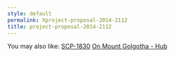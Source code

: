 ```yaml
---
style: default
permalink: Xproject-proposal-2014-2112
title: project-proposal-2014-2112
---
```

You may also like:
[SCP-1830](http://scp-wiki.net/scp-1830)
[On Mount Golgotha - Hub](http://scp-wiki.net/on-mount-golgotha-hub)